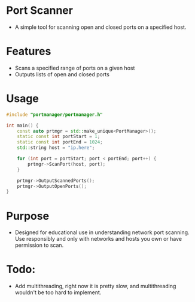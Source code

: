 # Port Scanner
- A simple tool for scanning open and closed ports on a specified host.

# Features

- Scans a specified range of ports on a given host
- Outputs lists of open and closed ports

# Usage
```cpp
#include "portmanager/portmanager.h"

int main() {
    const auto prtmgr = std::make_unique<PortManager>();
    static const int portStart = 1;
    static const int portEnd = 1024;
    std::string host = "ip.here";

    for (int port = portStart; port < portEnd; port++) {
        prtmgr->ScanPort(host, port);
    }

    prtmgr->OutputScannedPorts();
    prtmgr->OutputOpenPorts();
}
```

# Purpose
- Designed for educational use in understanding network port scanning. Use responsibly and only with networks and hosts you own or have permission to scan.

# Todo:
- Add multithreading, right now it is pretty slow, and multithreading wouldn't be too hard to implement.
